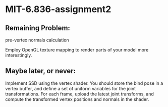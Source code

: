# MIT-6.836-assignment2

## Remaining Problem:

pre-vertex normals calculation

Employ OpenGL texture mapping to render parts of your model more interestingly.


## Maybe later, or never:

Implement SSD using the vertex shader. You should store the bind pose in a vertex buffer, and define a set of uniform variables for the joint transformations. For each frame, upload the latest joint transforms, and compute the transformed vertex positions and normals in the shader.

